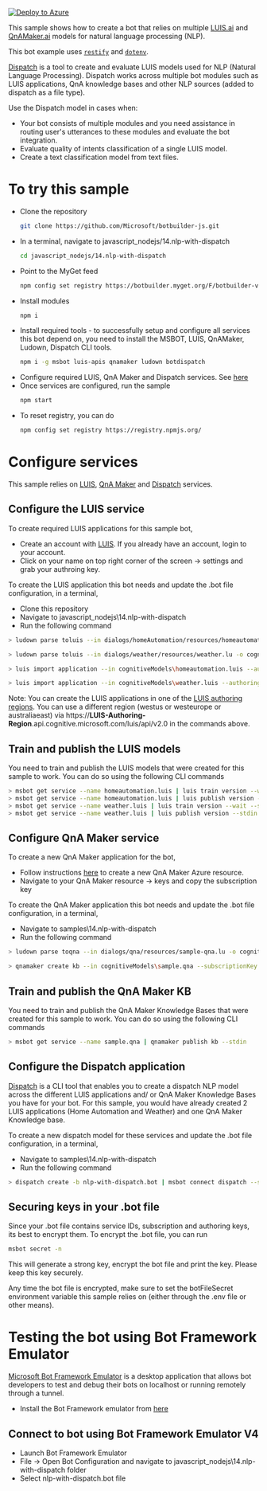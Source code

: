 [![Deploy to Azure](https://azuredeploy.net/deploybutton.png)](https://azuredeploy.net/)

This sample shows how to create a bot that relies on multiple [LUIS.ai](https://luis.ai) and [QnAMaker.ai](https://qnamaker.ai) models for natural language processing (NLP). 

This bot example uses [`restify`](https://www.npmjs.com/package/restify) and [`dotenv`](https://www.npmjs.com/package/dotenv).

[Dispatch](https://github.com/Microsoft/botbuilder-tools/tree/master/packages/Dispatch) is a tool to create and evaluate LUIS models used for NLP (Natural Language Processing). Dispatch works across multiple bot modules such as LUIS applications, QnA knowledge bases and other NLP sources (added to dispatch as a file type).

Use the Dispatch model in cases when:
- Your bot consists of multiple modules and you need assistance in routing user's utterances to these modules and evaluate the bot integration.
- Evaluate quality of intents classification of a single LUIS model.
- Create a text classification model from text files.

# To try this sample
- Clone the repository
    ```bash
    git clone https://github.com/Microsoft/botbuilder-js.git
    ```
- In a terminal, navigate to javascript_nodejs/14.nlp-with-dispatch
    ```bash
    cd javascript_nodejs/14.nlp-with-dispatch
    ```
- Point to the MyGet feed 
    ```bash
    npm config set registry https://botbuilder.myget.org/F/botbuilder-v4-js-daily/npm/
    ```
- Install modules 
    ```bash
    npm i 
    ```
- Install required tools - to successfully setup and configure all services this bot depend on, you need to install the MSBOT, LUIS, QnAMaker, Ludown, Dispatch CLI tools. 
    ```bash
    npm i -g msbot luis-apis qnamaker ludown botdispatch
    ```
- Configure required LUIS, QnA Maker and Dispatch services. See [here](#configure-services)
- Once services are configured, run the sample 
    ```bash
    npm start
    ```
- To reset registry, you can do
    ```bash
    npm config set registry https://registry.npmjs.org/
    ```

# Configure services
This sample relies on [LUIS](https://luis.ai), [QnA Maker](https://qnamaker.ai) and [Dispatch](https://github.com/microsoft/botbuilder-tools//tree/master/packages/Dispatch) services. 

## Configure the LUIS service
To create required LUIS applications for this sample bot, 
- Create an account with [LUIS](https://luis.ai). If you already have an account, login to your account.
- Click on your name on top right corner of the screen -> settings and grab your authroing key.

To create the LUIS application this bot needs and update the .bot file configuration, in a terminal, 
- Clone this repository
- Navigate to javascript_nodejs\14.nlp-with-dispatch
- Run the following command
```bash 
> ludown parse toluis --in dialogs/homeAutomation/resources/homeautomation.lu -o cognitiveModels -n homeautomation.luis

> ludown parse toluis --in dialogs/weather/resources/weather.lu -o cognitiveModels -n weather.luis

> luis import application --in cognitiveModels\homeautomation.luis --authoringKey <YOUR-LUIS-AUTHORING-KEY> --endpointBasePath https://westus.api.cognitive.microsoft.com/luis/api/v2.0 --msbot | msbot connect luis --stdin --name homeautomation.luis

> luis import application --in cognitiveModels\weather.luis --authoringKey <YOUR-LUIS-AUTHORING-KEY> --endpointBasePath https://westus.api.cognitive.microsoft.com/luis/api/v2.0 --msbot | msbot connect LUIS --stdin --name weather.luis
```

Note: You can create the LUIS applications in one of the [LUIS authoring regions](https://docs.microsoft.com/en-us/azure/cognitive-services/LUIS/luis-reference-regions). 
You can use a different region (westus or westeurope or australiaeast) via https://**LUIS-Authoring-Region**.api.cognitive.microsoft.com/luis/api/v2.0 in the commands above.

## Train and publish the LUIS models 
You need to train and publish the LUIS models that were created for this sample to work. You can do so using the following CLI commands

```bash
> msbot get service --name homeautomation.luis | luis train version --wait --stdin
> msbot get service --name homeautomation.luis | luis publish version --stdin
> msbot get service --name weather.luis | luis train version --wait --stdin
> msbot get service --name weather.luis | luis publish version --stdin
```

## Configure QnA Maker service
To create a new QnA Maker application for the bot, 
- Follow instructions [here](https://docs.microsoft.com/en-us/azure/cognitive-services/qnamaker/how-to/set-up-qnamaker-service-azure) to create a new QnA Maker Azure resource.
- Navigate to your QnA Maker resource -> keys and copy the subscription key

To create the QnA Maker application this bot needs and update the .bot file configuration, in a terminal, 
- Navigate to samples\14.nlp-with-dispatch
- Run the following command
```bash
> ludown parse toqna --in dialogs/qna/resources/sample-qna.lu -o cognitiveModels -n sample.qna

> qnamaker create kb --in cognitiveModels\sample.qna --subscriptionKey <YOUR-QNA-SUBSCRIPTION-KEY> --msbot | msbot connect qna --stdin --name sample.qna
```
## Train and publish the QnA Maker KB
You need to train and publish the QnA Maker Knowledge Bases that were created for this sample to work. You can do so using the following CLI commands

```bash
> msbot get service --name sample.qna | qnamaker publish kb --stdin
```

## Configure the Dispatch application
[Dispatch](https://github.com/Microsoft/botbuilder-tools/tree/master/packages/Dispatch) is a CLI tool that enables you to create a dispatch NLP model across the different LUIS applications and/ or QnA Maker Knowledge Bases you have for your bot. For this sample, you would have already created 2 LUIS applications (Home Automation and Weather) and one QnA Maker Knowledge base. 

To create a new dispatch model for these services and update the .bot file configuration, in a terminal,
- Navigate to samples\14.nlp-with-dispatch
- Run the following command
```bash
> dispatch create -b nlp-with-dispatch.bot | msbot connect dispatch --stdin --name bot-dispatch
```
## Securing keys in your .bot file
Since your .bot file contains service IDs, subscription and authoring keys, its best to encrypt them. To encrypt the .bot file, you can run

```bash
msbot secret -n
```

This will generate a strong key, encrypt the bot file and print the key. Please keep this key securely.

Any time the bot file is encrypted, make sure to set the botFileSecret environment variable this sample relies on (either through the .env file or other means).

# Testing the bot using Bot Framework Emulator
[Microsoft Bot Framework Emulator](https://github.com/microsoft/botframework-emulator) is a desktop application that allows bot developers to test and debug their bots on localhost or running remotely through a tunnel.

- Install the Bot Framework emulator from [here](https://aka.ms/botframework-emulator)

## Connect to bot using Bot Framework Emulator **V4**
- Launch Bot Framework Emulator
- File -> Open Bot Configuration and navigate to javascript_nodejs\14.nlp-with-dispatch folder
- Select nlp-with-dispatch.bot file